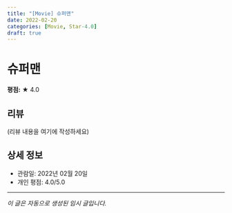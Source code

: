 ```yaml
---
title: "[Movie] 슈퍼맨"
date: 2022-02-20
categories: [Movie, Star-4.0]
draft: true
---
```


# 슈퍼맨

**평점:** ★ 4.0

## 리뷰

(리뷰 내용을 여기에 작성하세요)

## 상세 정보

- 관람일: 2022년 02월 20일
- 개인 평점: 4.0/5.0

---

*이 글은 자동으로 생성된 임시 글입니다.*
